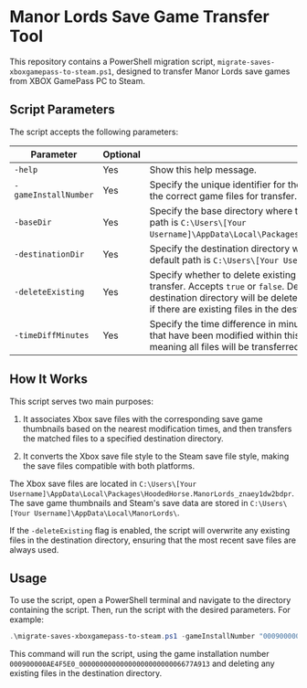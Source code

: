 # Manor Lords Save Game Transfer Tool

This repository contains a PowerShell migration script, `migrate-saves-xboxgamepass-to-steam.ps1`, designed to transfer Manor Lords save games from XBOX GamePass PC to Steam.

## Script Parameters

The script accepts the following parameters:

| Parameter           | Optional | Description |
| ------------------- | -------- | ----------- |
| `-help`             | Yes      | Show this help message. |
| `-gameInstallNumber`| Yes      | Specify the unique identifier for the game installation. This number is used to locate the correct game files for transfer. |
| `-baseDir`          | Yes      | Specify the base directory where the game files are currently stored. The default path is `C:\Users\[Your Username]\AppData\Local\Packages\ManorLords\LocalCache\Local\ManorLords\Saves`. |
| `-destinationDir`   | Yes      | Specify the destination directory where the game files should be transferred to. The default path is `C:\Users\[Your Username]\AppData\Local\ManorLords\Saves`. |
| `-deleteExisting`   | Yes      | Specify whether to delete existing files in the destination directory before the transfer. Accepts `true` or `false`. Default is `false`. If `true`, any existing files in the destination directory will be deleted before the transfer. If `false`, the transfer will fail if there are existing files in the destination directory. |
| `-timeDiffMinutes`  | Yes      | Specify the time difference in minutes to consider for file synchronization. Only files that have been modified within this time difference will be transferred. Default is `15`, meaning all files will be transferred regardless of when they were last modified. |

## How It Works
This script serves two main purposes: 

1. It associates Xbox save files with the corresponding save game thumbnails based on the nearest modification times, and then transfers the matched files to a specified destination directory. 

2. It converts the Xbox save file style to the Steam save file style, making the save files compatible with both platforms.

The Xbox save files are located in `C:\Users\[Your Username]\AppData\Local\Packages\HoodedHorse.ManorLords_znaey1dw2bdpr`. The save game thumbnails and Steam's save data are stored in `C:\Users\[Your Username]\AppData\Local\ManorLords\`.

If the `-deleteExisting` flag is enabled, the script will overwrite any existing files in the destination directory, ensuring that the most recent save files are always used.

## Usage

To use the script, open a PowerShell terminal and navigate to the directory containing the script. Then, run the script with the desired parameters. For example:      

```powershell
.\migrate-saves-xboxgamepass-to-steam.ps1 -gameInstallNumber "000900000AE4F5E0_0000000000000000000000006677A913" -deleteExisting $True
```

This command will run the script, using the game installation number `000900000AE4F5E0_0000000000000000000000006677A913` and deleting any existing files in the destination directory.
